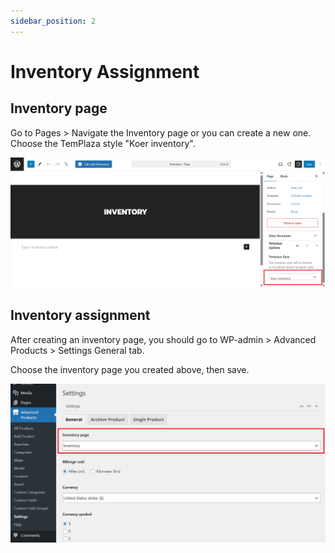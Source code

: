 ```yaml
---
sidebar_position: 2
---
```

# Inventory Assignment

## Inventory page

Go to Pages > Navigate the Inventory page or you can create a new one. Choose the TemPlaza style "Koer inventory".

![Inventory](./img/inventory-assign.png)

## Inventory assignment

After creating an inventory page, you should go to WP-admin > Advanced Products > Settings  General tab. 

Choose the inventory page you created above, then save. 

![Inventory](./img/inventory-page.png)